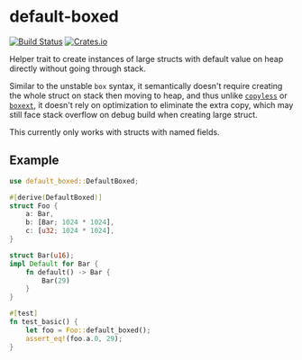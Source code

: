 # default-boxed

[![Build Status](https://dev.azure.com/upsuper/upsuper/_apis/build/status/default-boxed?branchName=master)](https://dev.azure.com/upsuper/upsuper/_build/latest?definitionId=1&branchName=master)
[![Crates.io](https://img.shields.io/crates/v/default-boxed.svg)](https://crates.io/crates/default-boxed)

Helper trait to create instances of large structs with default value on heap directly
without going through stack.

Similar to the unstable `box` syntax,
it semantically doesn't require creating the whole struct on stack then moving to heap,
and thus unlike [`copyless`][copyless] or [`boxext`][boxext],
it doesn't rely on optimization to eliminate the extra copy,
which may still face stack overflow on debug build when creating large struct.

This currently only works with structs with named fields.

[copyless]: https://crates.io/crates/copyless
[boxext]: https://crates.io/crates/boxext

## Example

<!-- Please keep the code below in sync with tests/readme.rs -->

```rust
use default_boxed::DefaultBoxed;

#[derive(DefaultBoxed)]
struct Foo {
    a: Bar,
    b: [Bar; 1024 * 1024],
    c: [u32; 1024 * 1024],
}

struct Bar(u16);
impl Default for Bar {
    fn default() -> Bar {
        Bar(29)
    }
}

#[test]
fn test_basic() {
    let foo = Foo::default_boxed();
    assert_eq!(foo.a.0, 29);
}
```
